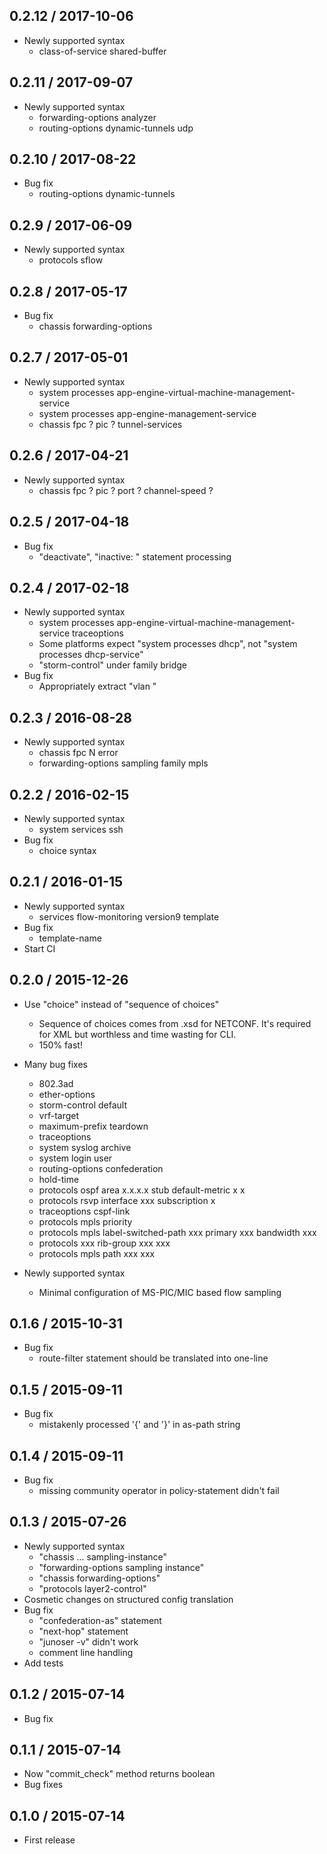 ## 0.2.12 / 2017-10-06

* Newly supported syntax
  * class-of-service shared-buffer

## 0.2.11 / 2017-09-07

* Newly supported syntax
  * forwarding-options analyzer
  * routing-options dynamic-tunnels <name> udp

## 0.2.10 / 2017-08-22

* Bug fix
  * routing-options dynamic-tunnels

## 0.2.9 / 2017-06-09

* Newly supported syntax
  * protocols sflow

## 0.2.8 / 2017-05-17

* Bug fix
  * chassis forwarding-options

## 0.2.7 / 2017-05-01

* Newly supported syntax
  * system processes app-engine-virtual-machine-management-service
  * system processes app-engine-management-service
  * chassis fpc ? pic ? tunnel-services

## 0.2.6 / 2017-04-21

* Newly supported syntax
  * chassis fpc ? pic ? port ? channel-speed ?

## 0.2.5 / 2017-04-18

* Bug fix
  * "deactivate", "inactive: " statement processing

## 0.2.4 / 2017-02-18

* Newly supported syntax
  * system processes app-engine-virtual-machine-management-service traceoptions
  * Some platforms expect "system processes dhcp", not "system processes dhcp-service"
  * "storm-control" under family bridge
* Bug fix
  * Appropriately extract "vlan <vlan-name>"

## 0.2.3 / 2016-08-28

* Newly supported syntax
  * chassis fpc N error
  * forwarding-options sampling family mpls

## 0.2.2 / 2016-02-15

* Newly supported syntax
  * system services ssh
* Bug fix
  * choice syntax

## 0.2.1 / 2016-01-15

* Newly supported syntax
  * services flow-monitoring version9 template
* Bug fix
  * template-name
* Start CI

## 0.2.0 / 2015-12-26

* Use "choice" instead of "sequence of choices"
  * Sequence of choices comes from .xsd for NETCONF.
    It's required for XML but worthless and time wasting for CLI.
  * 150% fast!

* Many bug fixes
  * 802.3ad
  * ether-options
  * storm-control default
  * vrf-target
  * maximum-prefix teardown
  * traceoptions
  * system syslog archive
  * system login user
  * routing-options confederation
  * hold-time
  * protocols ospf area x.x.x.x stub default-metric x x
  * protocols rsvp interface xxx subscription x
  * traceoptions cspf-link
  * protocols mpls priority
  * protocols mpls label-switched-path xxx primary xxx bandwidth xxx
  * protocols xxx rib-group xxx xxx
  * protocols mpls path xxx xxx

* Newly supported syntax
  * Minimal configuration of MS-PIC/MIC based flow sampling

## 0.1.6 / 2015-10-31

* Bug fix
  * route-filter statement should be translated into one-line

## 0.1.5 / 2015-09-11

* Bug fix
  * mistakenly processed '{' and '}' in as-path string

## 0.1.4 / 2015-09-11

* Bug fix
  * missing community operator in policy-statement didn't fail

## 0.1.3 / 2015-07-26

* Newly supported syntax
  * "chassis ... sampling-instance"
  * "forwarding-options sampling instance"
  * "chassis forwarding-options"
  * "protocols layer2-control"
* Cosmetic changes on structured config translation
* Bug fix
  * "confederation-as" statement
  * "next-hop" statement
  * "junoser -v" didn't work
  * comment line handling
* Add tests

## 0.1.2 / 2015-07-14

* Bug fix

## 0.1.1 / 2015-07-14

* Now "commit_check" method returns boolean
* Bug fixes

## 0.1.0 / 2015-07-14

* First release
